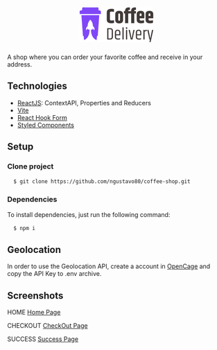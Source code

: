 <div align="center">
  <h1>
    <img src="https://github.com/ngustavo80/coffee-shop/blob/main/src/assets/coffeeLogo.svg" alt="logo">
  </h1>
</div>

A shop where you can order your favorite coffee and receive in your address.

## Technologies

* [ReactJS](https://pt-br.legacy.reactjs.org/): ContextAPI, Properties and Reducers
* [Vite](https://vitejs.dev/)
* [React Hook Form](https://react-hook-form.com/)
* [Styled Components](https://styled-components.com/)

## Setup

### Clone project

```bash
  $ git clone https://github.com/ngustavo80/coffee-shop.git
```

### Dependencies

To install dependencies, just run the following command:
```bash
  $ npm i
```

## Geolocation

In order to use the Geolocation API, create a account in [OpenCage](https://opencagedata.com/) and
copy the API Key to .env archive.


## Screenshots

HOME
[Home Page](https://github.com/ngustavo80/coffee-shop/blob/main/src/assets/screenshots/home.png)

CHECKOUT
[CheckOut Page](https://github.com/ngustavo80/coffee-shop/blob/main/src/assets/screenshots/checkout.png)

SUCCESS
[Success Page](https://github.com/ngustavo80/coffee-shop/blob/main/src/assets/screenshots/success.png)

